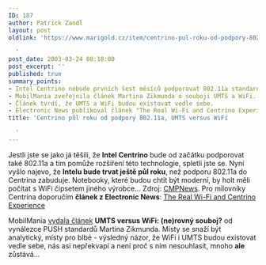 ```yaml
---
ID: 187
author: Patrick Zandl
layout: post
oldlink: 'https://www.marigold.cz/item/centrino-pul-roku-od-podpory-802-11a-umts-versus-wifi

  '
post_date: 2003-03-24 08:18:00
post_excerpt: ''
published: true
summary_points:
- Intel Centrino nebude prvních šest měsíců podporovat 802.11a standard.
- MobilMania zveřejnila článek Martina Zikmunda o souboji UMTS a WiFi.
- Článek tvrdí, že UMTS a WiFi budou existovat vedle sebe.
- Electronic News publikoval článek "The Real Wi-Fi and Centrino Experience".
title: 'Centrino půl roku od podpory 802.11a, UMTS versus WiFi

  '
---
```


<p>
Jestli jste se jako já těšili, že <STRONG>Intel Centrino</STRONG> bude od začátku podporovat také 802.11a a tím pomůže rozšíření této technologie, spletli jste se. Nyní vyšlo najevo, že <STRONG>Intelu bude trvat ještě půl roku</STRONG>, než podporu 802.11a do Centrina zabuduje. Notebooky, které budou chtít být moderní, by holt měli počítat s WiFi čipsetem jiného výrobce... Zdroj: <A href="http://www.cmpnetasia.com/ViewArt.cfm?Artid=19127&amp;Catid=1&amp;subcat=8" target=_blank>CMPNews</A>. Pro milovníky Centrina doporučím <STRONG>článek z Electronic News</STRONG>: <A href="http://www.e-insite.net/electronicnews/index.asp?layout=article&amp;articleId=CA286378&amp;stt=000" target=_blank>The Real Wi-Fi and Centrino Experience</A></p>

<p>
MobilMania <A href="http://www.mobilmania.cz/Profi/Ar.asp?ARI=104432&amp;CAI=2119" target=_blank>vydala článek</A> <STRONG>UMTS versus WiFi: (ne)rovný souboj?</STRONG> od vynálezce PUSH standardů Martina Zikmunda. Místy se snaží být analytický, místy pro blbé - výsledný názor, že WiFi i UMTS budou existovat vedle sebe, nás asi nepřekvapí a není proč s ním nesouhlasit, mnoho <STRONG>ale </STRONG>zůstává... </p>